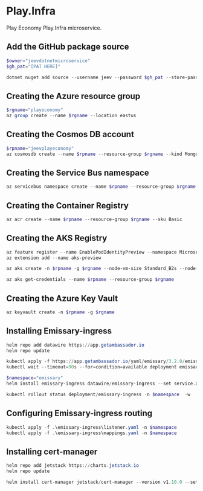 # Play.Infra
Play Economy Play.Infra microservice.

## Add the GitHub package source
```powershell
$owner="jeevdotnetmicroservice"
$gh_pat="[PAT HERE]"

dotnet nuget add source --username jeev --password $gh_pat --store-password-in-clear-text --name github "https://nuget.pkg.github.com/$owner/index.json"
```

## Creating the Azure resource group
```powershell
$rgname="playeconomy"
az group create --name $rgname --location eastus
```

## Creating the Cosmos DB account
```powershell
$rpname="jeevplayeconomy"
az cosmosdb create --name $rpname --resource-group $rgname --kind MongoDB --enable-free-tier
```

## Creating the Service Bus namespace
```powershell
az servicebus namespace create --name $rpname --resource-group $rgname --sku Standard
```

## Creating the Container Registry
```powershell
az acr create --name $rpname --resource-group $rgname --sku Basic
```

## Creating the AKS Registry
```powershell
az feature register --name EnablePodIdentityPreview --namespace Microsoft.ContainerService
az extension add --name aks-preview

az aks create -n $rpname -g $rgname --node-vm-size Standard_B2s --node-count 2 --attach-acr $rpname --enable-pod-identity --network-plugin azure

az aks get-credentials --name $rpname --resource-group $rgname
```

## Creating the Azure Key Vault
```powershell
az keyvault create -n $rpname -g $rgname
```

## Installing Emissary-ingress
```powershell
helm repo add datawire https://app.getambassador.io
helm repo update

kubectl apply -f https://app.getambassador.io/yaml/emissary/3.2.0/emissary-crds.yaml
kubectl wait --timeout=90s --for=condition=available deployment emissary-apiext -n emissary-system

$namespace="emissary"
helm install emissary-ingress datawire/emissary-ingress --set service.annotations."service\.beta\.kubernetes\.io/azure-dns-label-name"=$rpname -n $namespace --create-namespace

kubectl rollout status deployment/emissary-ingress -n $namespace  -w
```

## Configuring Emissary-ingress routing
```powershell
kubectl apply -f .\emissary-ingress\listener.yaml -n $namespace
kubectl apply -f .\emissary-ingress\mappings.yaml -n $namespace
```

## Installing cert-manager
```powershell
helm repo add jetstack https://charts.jetstack.io
helm repo update

helm install cert-manager jetstack/cert-manager --version v1.10.0 --set installCRDs=true --namespace $namespace

```